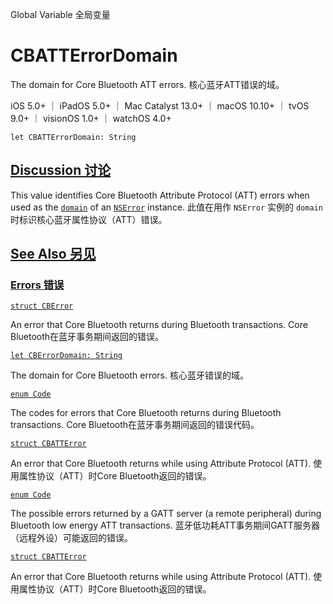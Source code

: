 Global Variable 全局变量

# CBATTErrorDomain 

The domain for Core Bluetooth ATT errors.
核心蓝牙ATT错误的域。

iOS 5.0+ ｜ iPadOS 5.0+ ｜ Mac Catalyst 13.0+ ｜ macOS 10.10+ ｜ tvOS 9.0+ ｜ visionOS 1.0+ ｜ watchOS 4.0+ 

```
let CBATTErrorDomain: String
```



## [Discussion 讨论](https://developer.apple.com/documentation/corebluetooth/cbatterrordomain#Discussion)

This value identifies Core Bluetooth Attribute Protocol (ATT) errors when used as the [`domain`](https://developer.apple.com/documentation/foundation/nserror/1413924-domain) of an [`NSError`](https://developer.apple.com/documentation/foundation/nserror) instance.
此值在用作 `NSError` 实例的 `domain` 时标识核心蓝牙属性协议（ATT）错误。



## [See Also 另见](https://developer.apple.com/documentation/corebluetooth/cbatterrordomain#see-also)

### [Errors 错误](https://developer.apple.com/documentation/corebluetooth/cbatterrordomain#Errors)

[`struct CBError`](https://developer.apple.com/documentation/corebluetooth/cberror-swift.struct)

An error that Core Bluetooth returns during Bluetooth transactions.
Core Bluetooth在蓝牙事务期间返回的错误。

[`let CBErrorDomain: String`](https://developer.apple.com/documentation/corebluetooth/cberrordomain)

The domain for Core Bluetooth errors.
核心蓝牙错误的域。

[`enum Code`](https://developer.apple.com/documentation/corebluetooth/cberror-swift.struct/code)

The codes for errors that Core Bluetooth returns during Bluetooth transactions.
Core Bluetooth在蓝牙事务期间返回的错误代码。

[`struct CBATTError`](https://developer.apple.com/documentation/corebluetooth/cbatterror-swift.struct)

An error that Core Bluetooth returns while using Attribute Protocol (ATT).
使用属性协议（ATT）时Core Bluetooth返回的错误。

[`enum Code`](https://developer.apple.com/documentation/corebluetooth/cbatterror-swift.struct/code)

The possible errors returned by a GATT server (a remote peripheral) during Bluetooth low energy ATT transactions.
蓝牙低功耗ATT事务期间GATT服务器（远程外设）可能返回的错误。

[`struct CBATTError`](https://developer.apple.com/documentation/corebluetooth/cbatterror-swift.struct)

An error that Core Bluetooth returns while using Attribute Protocol (ATT).
使用属性协议（ATT）时Core Bluetooth返回的错误。

